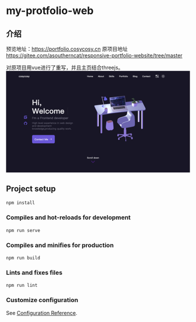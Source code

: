 # my-protfolio-web

## 介绍

预览地址：https://portfolio.cosycosy.cn
原项目地址 https://gitee.com/asoutherncat/responsive-portfolio-website/tree/master

对原项目用vue进行了重写，并且主页结合threejs。
![image-20230312122826201](./pre.png)

## Project setup
```
npm install
```

### Compiles and hot-reloads for development
```
npm run serve
```

### Compiles and minifies for production
```
npm run build
```

### Lints and fixes files
```
npm run lint
```

### Customize configuration
See [Configuration Reference](https://cli.vuejs.org/config/).
